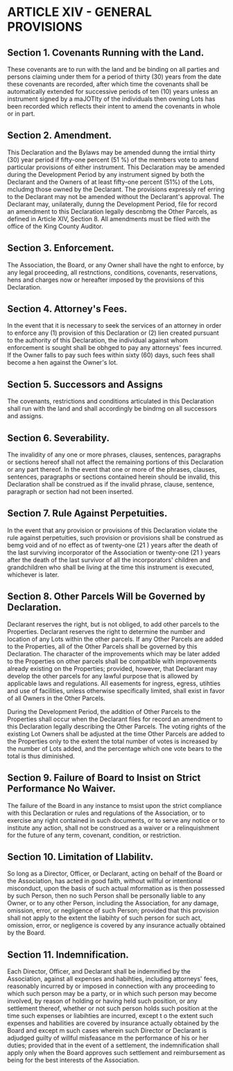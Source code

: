 # ARTICLE XIV - GENERAL PROVISIONS

## Section 1. Covenants Running with the Land.

These covenants are to run with
the land and be binding on all parties and persons claiming under them for a period of thirty
(30) years from the date these covenants are recorded, after which time the covenants shall
be automatically extended for successive periods of ten (10) years unless an instrument
signed by a maJOTlty of the individuals then owning Lots has been recorded which reflects
their intent to amend the covenants in whole or in part.

## Section 2. Amendment.

This Declaration and the Bylaws may be amended
dunng the irntial thirty (30) year period if fifty-one percent (51 %) of the members vote to
amend particular provisions of either instrument. This Declaration may be amended during
the Development Period by any instrument signed by both the Declarant and the Owners of
at least fifty-one percent (51%) of the Lots, mcludmg those owned by the Declarant. The
provisions expressly ref erring to the Declarant may not be amended without the Declarant's
approval. The Declarant may, unilaterally, dunng the Development Period, file for record an
amendment to this Declaration legally descnbmg the Other Parcels, as defined in Article XIV,
Section 8. All amendments must be filed with the office of the King County Auditor.

## Section 3. Enforcement.

The Association, the Board, or any Owner shall have
the nght to enforce, by any legal proceeding, all restnctions, conditions, covenants,
reservations, hens and charges now or hereafter imposed by the provisions of this
Declaration.

## Section 4. Attorney's Fees.

In the event that it is necessary to seek the services
of an attorney in order to enforce any (1) provision of this Declaration or (2) lien created
pursuant to the authority of this Declaration, the individual against whom enforcement is
sought shall be obhged to pay any attorneys' fees incurred. If the Owner falls to pay such
fees within sixty (60) days, such fees shall become a hen against the Owner's lot.

## Section 5. Successors and Assigns

The covenants, restrictions and conditions
articulated in this Declaration shall run with the land and shall accordingly be bindrng on all
successors and assigns.

## Section 6. Severability.

The invalidity of any one or more phrases, clauses,
sentences, paragraphs or sections hereof shall not affect the remaining portions of this
Declaration or any part thereof. In the event that one or more of the phrases, clauses,
sentences, paragraphs or sections contained herein should be invalid, this Declaration shall
be construed as if the invalid phrase, clause, sentence, paragraph or section had not been
inserted.

## Section 7. Rule Against Perpetuities.

In the event that any provision or
provisions of this Declaration violate the rule against perpetuities, such provision or
provisions shall be construed as bemg void and of no effect as of twenty-one (21 ) years after
the death of the last surviving incorporator of the Association or twenty-one (21 ) years after
the death of the last survivor of all the incorporators' children and grandchildren who shall be
living at the time this instrument is executed, whichever is later.

## Section 8. Other Parcels Will be Governed by Declaration.

Declarant reserves
the right, but is not obliged, to add other parcels to the Properties. Declarant reserves the
right to determine the number and location of any Lots within the other parcels.
If any Other Parcels are added to the Properties, all of the Other Parcels shall be governed
by this Declaration. The character of the improvements which may be later added to the
Properties on other parcels shall be compatible with improvements already existing on the
Properties; provided, however, that Declarant may develop the other parcels for any lawful
purpose that is allowed by applicable laws and regulations. All easements for ingress,
egress, utihties and use of facilities, unless otherwise specifically limited, shall exist in favor
of all Owners in the Other Parcels.

During the Development Period, the addition of Other Parcels to the Properties shall occur
when the Declarant files for record an amendment to this Declaration legally describing the
Other Parcels. The voting rights of the existing Lot Owners shall be adjusted at the time
Other Parcels are added to the Properties only to the extent the total number of votes is
increased by the number of Lots added, and the percentage which one vote bears to the
total is thus diminished.

## Section 9. Failure of Board to Insist on Strict Performance No Waiver.

The
failure of the Board in any instance to msist upon the strict compliance with this Declaration
or rules and regulations of the Association, or to exercise any right contained in such
documents, or to serve any notice or to institute any action, shall not be construed as a
waiver or a relinquishment for the future of any term, covenant, condition, or restriction.

## Section 10. Limitation of Llabilitv.

So long as a Director, Officer, or Declarant,
acting on behalf of the Board or the Association, has acted in good faith, without willful or
intentional misconduct, upon the basis of such actual mformation as is then possessed by
such Person, then no such Person shall be personally liable to any Owner, or to any other
Person, including the Association, for any damage, omission, error, or negligence of such
Person; provided that this provision shall not apply to the extent the liabihty of such person
for such act, omission, error, or negligence is covered by any insurance actually obtained by
the Board.

## Section 11. Indemnification.

Each Director, Officer, and Declarant shall be
indemnified by the Association, against all expenses and habihties, including attorneys' fees,
reasonably incurred by or imposed in connection with any proceeding to which such person
may be a party, or in which such person may become involved, by reason of holding or
having held such position, or any settlement thereof, whether or not such person holds such
position at the time such expenses or liabihties are incurred, except t o the extent such
expenses and habilities are covered by insurance actually obtained by the Board and except
m such cases wherein such Director or Declarant is adjudged guilty of willful misfeasance m
the performance of his or her duties; provided that in the event of a settlement, the
indemnification shall apply only when the Board approves such settlement and
reimbursement as being for the best interests of the Association.
